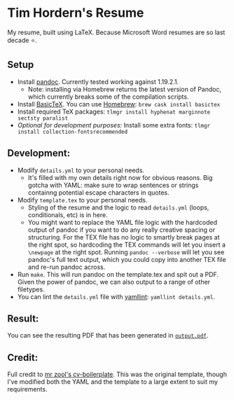 # Tim Hordern's Resume

My resume, built using LaTeX. Because Microsoft Word resumes are so last decade :star:.

## Setup

* Install [pandoc](https://pandoc.org/installing.html). Currently tested working against 1.19.2.1.
    * Note: installing via Homebrew returns the latest version of Pandoc, which currently breaks some of the compilation scripts.
* Install [BasicTeX](http://www.tug.org/mactex/morepackages.html). You can use [Homebrew](https://brew.sh): `brew cask install basictex`
* Install required TeX packages: `tlmgr install hyphenat marginnote sectsty paralist`
* _Optional for development purposes:_ Install some extra fonts: `tlmgr install collection-fontsrecommended`

## Development:

* Modify `details.yml` to your personal needs.
    * It's filled with my own details right now for obvious reasons. Big gotcha with YAML: make sure to wrap sentences or strings containng potential escape characters in quotes.
* Modify `template.tex` to your personal needs.
    * Styling of the resume and the logic to read `details.yml` (loops, conditionals, etc) is in here.
    * You might want to replace the YAML file logic with the hardcoded output of pandoc if you want to do any really creative spacing or structuring. For the TEX file has no logic to smartly break pages at the right spot, so hardcoding the TEX commands will let you insert a `\newpage` at the right spot. Running `pandoc --verbose` will let you see pandoc's full text output, which you could copy into another TEX file and re-run pandoc across.
* Run `make`. This will run pandoc on the template.tex and spit out a PDF. Given the power of pandoc, we can also output to a range of other filetypes.
* You can lint the `details.yml` file with [yamllint](https://yamllint.readthedocs.io/): `yamllint details.yml`.

## Result:

You can see the resulting PDF that has been generated in [`output.pdf`](https://github.com/mence/resume/blob/master/output.pdf).

## Credit:

Full credit to [mr zool's cv-boilerplate](https://github.com/mrzool/cv-boilerplate). This was the original template, though I've modified both the YAML and the template to a large extent to suit my requirements.
